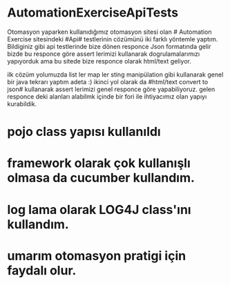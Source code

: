 # AutomationExerciseApiTests

Otomasyon yaparken kullanıdığımız otomasyon sitesi olan # Automation Exercise 
sitesindeki #Api# testlerinin cözümünü iki farklı yöntemle yaptım. 
Bildiginiz gibi api testlerinde bize dönen responce Json formatında gelir 
bizde bu responce göre assert lerimizi kullanarak dogrulamalarımızı yapıyorduk 
ama bu sitede bize responce olarak html/text geliyor.

ilk cözüm yolumuzda list ler map ler sting manipülation gibi kullanarak genel bir java tekrarı yaptım adeta :)
ikinci yol olarak da #html/text convert to json# kullanarak assert lerimizi genel responce göre yapabiliyoruz.
gelen responce deki alanları alabilmk içinde bir fori ile ihtiyacımız olan yapıyı kurabildik.

# pojo class yapısı kullanıldı
# framework olarak çok kullanışlı olmasa da cucumber kullandım.
# log lama olarak LOG4J class'ını kullandım.

# umarım otomasyon pratigi için faydalı olur. 

